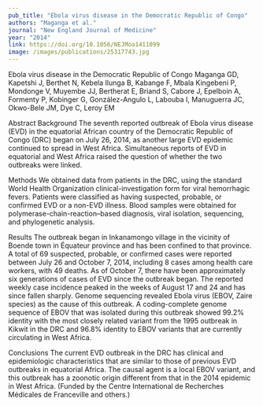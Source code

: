 ```yaml
---
pub_title: "Ebola virus disease in the Democratic Republic of Congo"
authors: "Maganga et al."
journal: "New England Journal of Medicine"
year: "2014"
link: https://doi.org/10.1056/NEJMoa1411099
image: /images/publications/25317743.jpg
---
```

Ebola virus disease in the Democratic Republic of Congo
Maganga GD, Kapetshi J, Berthet N, Kebela Ilunga B, Kabange F, Mbala Kingebeni P, Mondonge V, Muyembe JJ, Bertherat E, Briand S, Cabore J, Epelboin A, Formenty P, Kobinger G, González-Angulo L, Labouba I, Manuguerra JC, Okwo-Bele JM, Dye C, Leroy EM

Abstract
Background
The seventh reported outbreak of Ebola virus disease (EVD) in the equatorial African country of the Democratic Republic of Congo (DRC) began on July 26, 2014, as another large EVD epidemic continued to spread in West Africa. Simultaneous reports of EVD in equatorial and West Africa raised the question of whether the two outbreaks were linked.

Methods
We obtained data from patients in the DRC, using the standard World Health Organization clinical-investigation form for viral hemorrhagic fevers. Patients were classified as having suspected, probable, or confirmed EVD or a non-EVD illness. Blood samples were obtained for polymerase-chain-reaction–based diagnosis, viral isolation, sequencing, and phylogenetic analysis.

Results
The outbreak began in Inkanamongo village in the vicinity of Boende town in Équateur province and has been confined to that province. A total of 69 suspected, probable, or confirmed cases were reported between July 26 and October 7, 2014, including 8 cases among health care workers, with 49 deaths. As of October 7, there have been approximately six generations of cases of EVD since the outbreak began. The reported weekly case incidence peaked in the weeks of August 17 and 24 and has since fallen sharply. Genome sequencing revealed Ebola virus (EBOV, Zaire species) as the cause of this outbreak. A coding-complete genome sequence of EBOV that was isolated during this outbreak showed 99.2% identity with the most closely related variant from the 1995 outbreak in Kikwit in the DRC and 96.8% identity to EBOV variants that are currently circulating in West Africa.

Conclusions
The current EVD outbreak in the DRC has clinical and epidemiologic characteristics that are similar to those of previous EVD outbreaks in equatorial Africa. The causal agent is a local EBOV variant, and this outbreak has a zoonotic origin different from that in the 2014 epidemic in West Africa. (Funded by the Centre International de Recherches Médicales de Franceville and others.)
